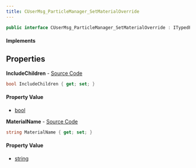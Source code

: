 ```yaml
---
title: CUserMsg_ParticleManager_SetMaterialOverride
---
```


```csharp
public interface CUserMsg_ParticleManager_SetMaterialOverride : ITypedProtobuf<CUserMsg_ParticleManager_SetMaterialOverride>, INativeHandle
```

#### Implements

## Properties

**IncludeChildren** - [Source Code](https://github.com/swiftly-solution/swiftlys2/blob/main/managed/src/SwiftlyS2.Generated/Protobufs/Interfaces/CUserMsg_ParticleManager_SetMaterialOverride.cs#L16)

```csharp
bool IncludeChildren { get; set; }
```

#### Property Value

- [bool](https://learn.microsoft.com/dotnet/api/system.boolean)

**MaterialName** - [Source Code](https://github.com/swiftly-solution/swiftlys2/blob/main/managed/src/SwiftlyS2.Generated/Protobufs/Interfaces/CUserMsg_ParticleManager_SetMaterialOverride.cs#L13)

```csharp
string MaterialName { get; set; }
```

#### Property Value

- [string](https://learn.microsoft.com/dotnet/api/system.string)

